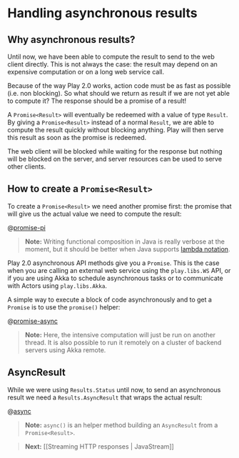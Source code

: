 # Handling asynchronous results

## Why asynchronous results?

Until now, we have been able to compute the result to send to the web client directly. This is not always the case: the result may depend on an expensive computation or on a long web service call.

Because of the way Play 2.0 works, action code must be as fast as possible (i.e. non blocking). So what should we return as result if we are not yet able to compute it? The response should be a promise of a result!

A `Promise<Result>` will eventually be redeemed with a value of type `Result`. By giving a `Promise<Result>` instead of a normal `Result`, we are able to compute the result quickly without blocking anything. Play will then serve this result as soon as the promise is redeemed. 

The web client will be blocked while waiting for the response but nothing will be blocked on the server, and server resources can be used to serve other clients.

## How to create a `Promise<Result>`

To create a `Promise<Result>` we need another promise first: the promise that will give us the actual value we need to compute the result:

@[promise-pi](code/javaguide/async/JavaAsync.java)

> **Note:** Writing functional composition in Java is really verbose at the moment, but it should be better when Java supports [lambda notation](http://docs.oracle.com/javase/tutorial/java/javaOO/lambdaexpressions.html).

Play 2.0 asynchronous API methods give you a `Promise`. This is the case when you are calling an external web service using the `play.libs.WS` API, or if you are using Akka to schedule asynchronous tasks or to communicate with Actors using `play.libs.Akka`.

A simple way to execute a block of code asynchronously and to get a `Promise` is to use the `promise()` helper:

@[promise-async](code/javaguide/async/JavaAsync.java)

> **Note:** Here, the intensive computation will just be run on another thread. It is also possible to run it remotely on a cluster of backend servers using Akka remote.

## AsyncResult

While we were using `Results.Status` until now, to send an asynchronous result we need a `Results.AsyncResult` that wraps the actual result:

@[async](code/javaguide/async/Application.java)

> **Note:** `async()` is an helper method building an `AsyncResult` from a `Promise<Result>`.

> **Next:** [[Streaming HTTP responses | JavaStream]]
